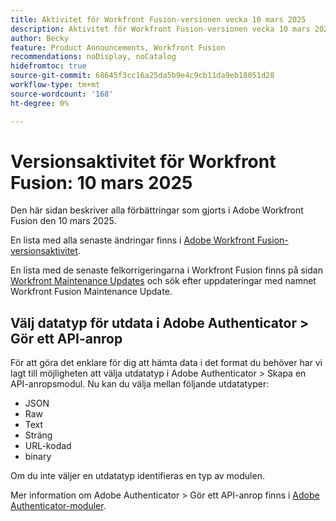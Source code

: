 ```yaml
---
title: Aktivitet för Workfront Fusion-versionen vecka 10 mars 2025
description: Aktivitet för Workfront Fusion-versionen vecka 10 mars 2025
author: Becky
feature: Product Announcements, Workfront Fusion
recommendations: noDisplay, noCatalog
hidefromtoc: true
source-git-commit: 68645f3cc16a25da5b9e4c9cb11da9eb18051d28
workflow-type: tm+mt
source-wordcount: '168'
ht-degree: 0%

---
```


# Versionsaktivitet för Workfront Fusion: 10 mars 2025

Den här sidan beskriver alla förbättringar som gjorts i Adobe Workfront Fusion den 10 mars 2025.

En lista med alla senaste ändringar finns i [Adobe Workfront Fusion-versionsaktivitet](/help/workfront-fusion/fusion-product-releases/fusion-release-activity.md).

En lista med de senaste felkorrigeringarna i Workfront Fusion finns på sidan [Workfront Maintenance Updates](https://experienceleague.adobe.com/sv/docs/workfront-known-issues/releases/current-updates) och sök efter uppdateringar med namnet Workfront Fusion Maintenance Update.


## Välj datatyp för utdata i Adobe Authenticator > Gör ett API-anrop

För att göra det enklare för dig att hämta data i det format du behöver har vi lagt till möjligheten att välja utdatatyp i Adobe Authenticator > Skapa en API-anropsmodul. Nu kan du välja mellan följande utdatatyper:

* JSON
* Raw
* Text
* Sträng
* URL-kodad
* binary

Om du inte väljer en utdatatyp identifieras en typ av modulen.

Mer information om Adobe Authenticator > Gör ett API-anrop finns i [Adobe Authenticator-moduler](/help/workfront-fusion/references/apps-and-modules/adobe-connectors/adobe-authenticator-modules.md).

